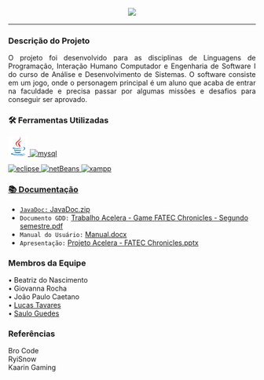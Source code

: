 <p align="center">
  <img src="https://github.com/SauloHGN/Fatec-Chronicles/assets/100096259/0bd7863a-a3d5-46e2-9c0b-1b49a8f8ce18" />
</p>
<hr>

### Descrição do Projeto 
<p align="justify">
O projeto foi desenvolvido para as disciplinas de Linguagens de Programação, Interação Humano Computador e Engenharia de Software I do curso de Análise e Desenvolvimento de Sistemas. O software consiste em um jogo, onde o personagem principal é um aluno que acaba de entrar na faculdade e precisa passar por algumas missões e desafios para conseguir ser aprovado.
  

### 🛠️ Ferramentas Utilizadas 
  
  <a href="https://www.java.com" target="_blank"> <img src="https://raw.githubusercontent.com/devicons/devicon/master/icons/java/java-original.svg" alt="java" width="40" height="40"/> </a>  <a href="https://www.mysql.com" target="_blank"> <img src="https://user-images.githubusercontent.com/100096259/205119522-b5049599-3eed-4c9e-96b8-91642c189ae3.svg" alt="mysql" width="40" height="40"/>
  
   <a href="https://www.eclipse.org" target="_blank"> <img src="https://user-images.githubusercontent.com/100096259/205119472-47e07a4f-2da9-453c-ab6e-4e1659bc91e0.svg" alt="eclipse" width="40" height="40"/>  <a href="https://netbeans.apache.org/" target="_blank"> <img src="https://user-images.githubusercontent.com/100096259/205133931-8be56ae6-e1c1-4956-acef-65c51c565e51.png" alt="netBeans" width="35" height="40"/> </a>  <a href="https://www.apachefriends.org/pt_br/index.html" target="_blank"> <img src="https://user-images.githubusercontent.com/100096259/205119528-d4e0f1b4-b0ad-42f5-a55d-c16ef955413d.svg" alt="xampp" width="40" height="40"/> 

     
 ### 📚 Documentação 
- `JavaDoc:` [JavaDoc.zip](https://github.com/SauloHGN/ProjetoFatec-2Semestre/files/10143147/JavaDoc.zip)
- `Documento GDD:` [Trabalho Acelera - Game FATEC Chronicles - Segundo semestre.pdf](https://github.com/SauloHGN/ProjetoFatec-2Semestre/files/10145277/Trabalho.Acelera.-.Game.FATEC.Chronicles.-.Segundo.semestre.pdf)
- `Manual do Usuário:` [Manual.docx](https://github.com/SauloHGN/ProjetoFatec-2Semestre/files/10145315/Manual.docx)
- `Apresentação:` [Projeto Acelera - FATEC Chronicles.pptx](https://github.com/SauloHGN/ProjetoFatec-2Semestre/files/10155531/Projeto.Acelera.-.FATEC.Chronicles.pptx)





### Membros da Equipe
• Beatriz do Nascimento<br />
• Giovanna Rocha<br />
• João Paulo Caetano<br />
• [Lucas Tavares](https://github.com/LucasTavares01)<br />
• [Saulo Guedes](https://github.com/SauloHGN) <br />

### Referências
Bro Code <br />
RyiSnow <br />
Kaarin Gaming <br />
